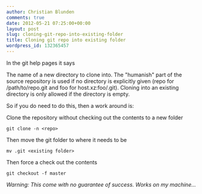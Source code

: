```yaml
---
author: Christian Blunden
comments: true
date: 2012-05-21 07:25:00+00:00
layout: post
slug: cloning-git-repo-into-existing-folder
title: Cloning git repo into existing folder
wordpress_id: 132365457
---
```


In the git help pages it says

<directory> The name of a new directory to clone into. The "humanish" part of the source repository is used if no directory is explicitly given (repo for /path/to/repo.git and foo for host.xz:foo/.git). Cloning into an existing directory is only allowed if the directory is empty.

So if you do need to do this, then a work around is:

Clone the repository without checking out the contents to a new folder

`git clone -n <repo>`

Then move the git folder to where it needs to be

`mv .git <existing folder>`

Then force a check out the contents

`git checkout -f master`

_Warning: This come with no guarantee of success. Works on my machine..._
